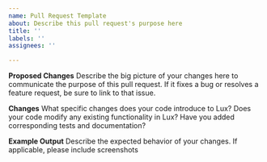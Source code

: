 ```yaml
---
name: Pull Request Template
about: Describe this pull request's purpose here
title: ''
labels: ''
assignees: ''

---
```


**Proposed Changes**
Describe the big picture of your changes here to communicate the purpose of this pull request. If it fixes a bug or resolves a feature request, be sure to link to that issue.

**Changes**
What specific changes does your code introduce to Lux? Does your code modify any existing functionality in Lux? Have you added corresponding tests and documentation?

**Example Output**
Describe the expected behavior of your changes. If applicable, please include screenshots
